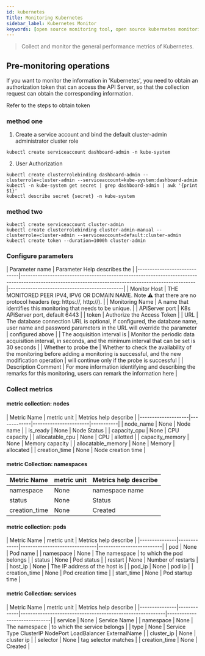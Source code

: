 ```yaml
---
id: kubernetes   
Title: Monitoring Kubernetes
sidebar_label: Kubernetes Monitor
keywords: [open source monitoring tool, open source kubernetes monitoring tool, monitoring kubernetes metrics]
---
```


> Collect and monitor the general performance metrics of Kubernetes.

## Pre-monitoring operations

If you want to monitor the information in 'Kubernetes', you need to obtain an authorization token that can access the API Server, so that the collection request can obtain the corresponding information.

Refer to the steps to obtain token

### method one

1. Create a service account and bind the default cluster-admin administrator cluster role

```kubectl create serviceaccount dashboard-admin -n kube-system```

2. User Authorization

```shell
kubectl create clusterrolebinding dashboard-admin --clusterrole=cluster-admin --serviceaccount=kube-system:dashboard-admin
kubectl -n kube-system get secret | grep dashboard-admin | awk '{print $1}'
kubectl describe secret {secret} -n kube-system
```

### method two

```shell
kubectl create serviceaccount cluster-admin
kubectl create clusterrolebinding cluster-admin-manual --clusterrole=cluster-admin --serviceaccount=default:cluster-admin
kubectl create token --duration=1000h cluster-admin
```

### Configure parameters

|       Parameter name        |                                                            Parameter Help describes the                                                             |
|-----------------------------|-----------------------------------------------------------------------------------------------------------------------------------------------------|-----------------------------------------------|
| Monitor Host                | THE MONITORED PEER IPV4, IPV6 OR DOMAIN NAME. Note ⚠️ that there are no protocol headers (eg: https://, http://).                                   |
| Monitoring Name             | A name that identifies this monitoring that needs to be unique.                                                                                     |
| APiServer port              | K8s APiServer port, default 6443                                                                                                                    |
| token                       | Authorize the Access Token                                                                                                                          |
| URL                         | The database connection URL is optional, if configured, the database name, user name and password parameters in the URL will override the parameter | configured above                              |
| The acquisition interval is | Monitor the periodic data acquisition interval, in seconds, and the minimum interval that can be set is 30 seconds                                  |
| Whether to probe the        | Whether to check the availability of the monitoring before adding a monitoring is successful, and the new modification operation                    | will continue only if the probe is successful |
| Description Comment         | For more information identifying and describing the remarks for this monitoring, users can remark the information here                              |

### Collect metrics

#### metric collection: nodes

|    Metric Name     | metric unit | Metrics help describe |
|--------------------|-------------|-----------------------|-----------|
| node_name          | None        | Node name             |
| is_ready           | None        | Node Status           |
| capacity_cpu       | None        | CPU capacity          |
| allocatable_cpu    | None        | CPU                   | allotted  |
| capacity_memory    | None        | Memory capacity       |
| allocatable_memory | None        | Memory                | allocated |
| creation_time      | None        | Node creation time    |

#### metric Collection: namespaces

|  Metric Name  | metric unit | Metrics help describe |
|---------------|-------------|-----------------------|
| namespace     | None        | namespace name        |
| status        | None        | Status                |
| creation_time | None        | Created               |

#### metric collection: pods

|  Metric Name  | metric unit |     Metrics help describe     |
|---------------|-------------|-------------------------------|--------------------------|
| pod           | None        | Pod name                      |
| namespace     | None        | The namespace                 | to which the pod belongs |
| status        | None        | Pod status                    |
| restart       | None        | Number of restarts            |
| host_ip       | None        | The IP address of the host is |
| pod_ip        | None        | pod ip                        |
| creation_time | None        | Pod creation time             |
| start_time    | None        | Pod startup time              |

#### metric Collection: services

|  Metric Name  | metric unit |                   Metrics help describe                   |
|---------------|-------------|-----------------------------------------------------------|------------------------------|
| service       | None        | Service Name                                              |
| namespace     | None        | The namespace                                             | to which the service belongs |
| type          | None        | Service Type ClusterIP NodePort LoadBalancer ExternalName |
| cluster_ip    | None        | cluster ip                                                |
| selector      | None        | tag selector matches                                      |
| creation_time | None        | Created                                                   |
